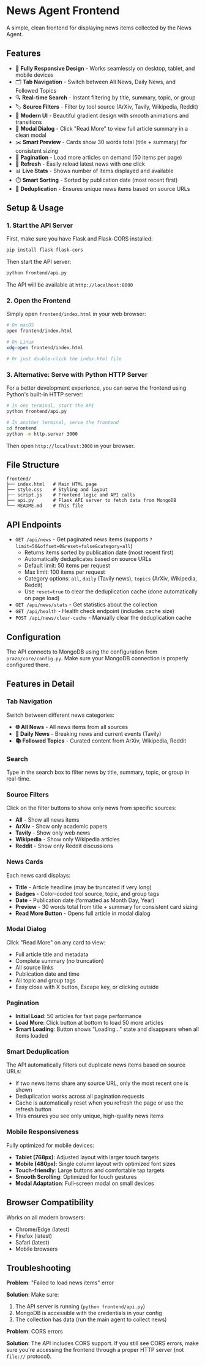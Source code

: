 # News Agent Frontend

A simple, clean frontend for displaying news items collected by the News Agent.

## Features

- 📱 **Fully Responsive Design** - Works seamlessly on desktop, tablet, and mobile devices
- 🗂️ **Tab Navigation** - Switch between All News, Daily News, and Followed Topics
- 🔍 **Real-time Search** - Instant filtering by title, summary, topic, or group
- 🏷️ **Source Filters** - Filter by tool source (ArXiv, Tavily, Wikipedia, Reddit)
- 🎨 **Modern UI** - Beautiful gradient design with smooth animations and transitions
- 📖 **Modal Dialog** - Click "Read More" to view full article summary in a clean modal
- ✂️ **Smart Preview** - Cards show 30 words total (title + summary) for consistent sizing
- 📄 **Pagination** - Load more articles on demand (50 items per page)
- 🔄 **Refresh** - Easily reload latest news with one click
- 📊 **Live Stats** - Shows number of items displayed and available
- ⏱️ **Smart Sorting** - Sorted by publication date (most recent first)
- 🎯 **Deduplication** - Ensures unique news items based on source URLs

## Setup & Usage

### 1. Start the API Server

First, make sure you have Flask and Flask-CORS installed:

```bash
pip install flask flask-cors
```

Then start the API server:

```bash
python frontend/api.py
```

The API will be available at `http://localhost:8000`

### 2. Open the Frontend

Simply open `frontend/index.html` in your web browser:

```bash
# On macOS
open frontend/index.html

# On Linux
xdg-open frontend/index.html

# Or just double-click the index.html file
```

### 3. Alternative: Serve with Python HTTP Server

For a better development experience, you can serve the frontend using Python's built-in HTTP server:

```bash
# In one terminal, start the API
python frontend/api.py

# In another terminal, serve the frontend
cd frontend
python -m http.server 3000
```

Then open `http://localhost:3000` in your browser.

## File Structure

```
frontend/
├── index.html   # Main HTML page
├── style.css    # Styling and layout
├── script.js    # Frontend logic and API calls
├── api.py       # Flask API server to fetch data from MongoDB
└── README.md    # This file
```

## API Endpoints

- `GET /api/news` - Get paginated news items (supports `?limit=50&offset=0&reset=false&category=all`)
  - Returns items sorted by publication date (most recent first)
  - Automatically deduplicates based on source URLs
  - Default limit: 50 items per request
  - Max limit: 100 items per request
  - Category options: `all`, `daily` (Tavily news), `topics` (ArXiv, Wikipedia, Reddit)
  - Use `reset=true` to clear the deduplication cache (done automatically on page load)
- `GET /api/news/stats` - Get statistics about the collection
- `GET /api/health` - Health check endpoint (includes cache size)
- `POST /api/news/clear-cache` - Manually clear the deduplication cache

## Configuration

The API connects to MongoDB using the configuration from `prazo/core/config.py`. Make sure your MongoDB connection is properly configured there.

## Features in Detail

### Tab Navigation
Switch between different news categories:
- **🌐 All News** - All news items from all sources
- **📅 Daily News** - Breaking news and current events (Tavily)
- **📚 Followed Topics** - Curated content from ArXiv, Wikipedia, Reddit

### Search
Type in the search box to filter news by title, summary, topic, or group in real-time.

### Source Filters
Click on the filter buttons to show only news from specific sources:
- **All** - Show all news items
- **ArXiv** - Show only academic papers
- **Tavily** - Show only web news
- **Wikipedia** - Show only Wikipedia articles
- **Reddit** - Show only Reddit discussions

### News Cards
Each news card displays:
- **Title** - Article headline (may be truncated if very long)
- **Badges** - Color-coded tool source, topic, and group tags
- **Date** - Publication date (formatted as Month Day, Year)
- **Preview** - 30 words total from title + summary for consistent card sizing
- **Read More Button** - Opens full article in modal dialog

### Modal Dialog
Click "Read More" on any card to view:
- Full article title and metadata
- Complete summary (no truncation)
- All source links
- Publication date and time
- All topic and group tags
- Easy close with X button, Escape key, or clicking outside

### Pagination
- **Initial Load**: 50 articles for fast page performance
- **Load More**: Click button at bottom to load 50 more articles
- **Smart Loading**: Button shows "Loading..." state and disappears when all items loaded

### Smart Deduplication
The API automatically filters out duplicate news items based on source URLs:
- If two news items share any source URL, only the most recent one is shown
- Deduplication works across all pagination requests
- Cache is automatically reset when you refresh the page or use the refresh button
- This ensures you see only unique, high-quality news items

### Mobile Responsiveness
Fully optimized for mobile devices:
- **Tablet (768px)**: Adjusted layout with larger touch targets
- **Mobile (480px)**: Single column layout with optimized font sizes
- **Touch-friendly**: Large buttons and comfortable tap targets
- **Smooth Scrolling**: Optimized for touch gestures
- **Modal Adaptation**: Full-screen modal on small devices

## Browser Compatibility

Works on all modern browsers:
- Chrome/Edge (latest)
- Firefox (latest)
- Safari (latest)
- Mobile browsers

## Troubleshooting

**Problem**: "Failed to load news items" error

**Solution**: Make sure:
1. The API server is running (`python frontend/api.py`)
2. MongoDB is accessible with the credentials in your config
3. The collection has data (run the main agent to collect news)

**Problem**: CORS errors

**Solution**: The API includes CORS support. If you still see CORS errors, make sure you're accessing the frontend through a proper HTTP server (not `file://` protocol).


